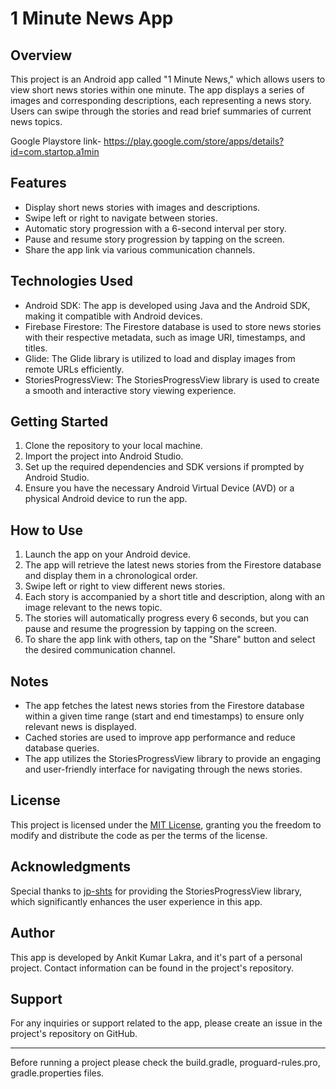 # 1 Minute News App

## Overview

This project is an Android app called "1 Minute News," which allows users to view short news stories within one minute. The app displays a series of images and corresponding descriptions, each representing a news story. Users can swipe through the stories and read brief summaries of current news topics.

Google Playstore link- https://play.google.com/store/apps/details?id=com.startop.a1min

## Features

- Display short news stories with images and descriptions.
- Swipe left or right to navigate between stories.
- Automatic story progression with a 6-second interval per story.
- Pause and resume story progression by tapping on the screen.
- Share the app link via various communication channels.

## Technologies Used

- Android SDK: The app is developed using Java and the Android SDK, making it compatible with Android devices.
- Firebase Firestore: The Firestore database is used to store news stories with their respective metadata, such as image URI, timestamps, and titles.
- Glide: The Glide library is utilized to load and display images from remote URLs efficiently.
- StoriesProgressView: The StoriesProgressView library is used to create a smooth and interactive story viewing experience.

## Getting Started

1. Clone the repository to your local machine.
2. Import the project into Android Studio.
3. Set up the required dependencies and SDK versions if prompted by Android Studio.
4. Ensure you have the necessary Android Virtual Device (AVD) or a physical Android device to run the app.

## How to Use

1. Launch the app on your Android device.
2. The app will retrieve the latest news stories from the Firestore database and display them in a chronological order.
3. Swipe left or right to view different news stories.
4. Each story is accompanied by a short title and description, along with an image relevant to the news topic.
5. The stories will automatically progress every 6 seconds, but you can pause and resume the progression by tapping on the screen.
6. To share the app link with others, tap on the "Share" button and select the desired communication channel.

## Notes

- The app fetches the latest news stories from the Firestore database within a given time range (start and end timestamps) to ensure only relevant news is displayed.
- Cached stories are used to improve app performance and reduce database queries.
- The app utilizes the StoriesProgressView library to provide an engaging and user-friendly interface for navigating through the news stories.

## License

This project is licensed under the [MIT License](LICENSE), granting you the freedom to modify and distribute the code as per the terms of the license.

## Acknowledgments

Special thanks to [jp-shts](https://github.com/jp-shts) for providing the StoriesProgressView library, which significantly enhances the user experience in this app.

## Author

This app is developed by Ankit Kumar Lakra, and it's part of a personal project. Contact information can be found in the project's repository.

## Support

For any inquiries or support related to the app, please create an issue in the project's repository on GitHub.

---

Before running a project please check the build.gradle, proguard-rules.pro, gradle.properties files.
